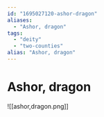 ```yaml
---
id: "1695027120-ashor-dragon"
aliases:
  - "Ashor, dragon"
tags:
  - "deity"
  - "two-counties"
alias: "Ashor, dragon"
---
```


# Ashor, dragon
![[ashor,dragon.png]]